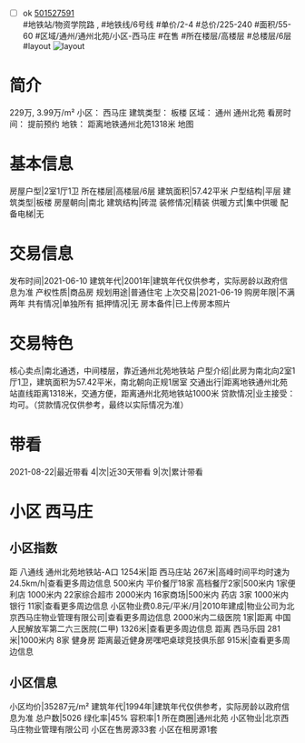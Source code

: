 - [ ] ok [501527591](https://bj.5i5j.com/ershoufang/501527591.html)  
 #地铁站/物资学院路 ,  #地铁线/6号线
#单价/2-4 #总价/225-240 #面积/55-60   #区域/通州/通州北苑/小区-西马庄 #在售 #所在楼层/高楼层 #总楼层/6层 #layout 
![layout](http://image2a.5i5j.com/bdir/layout/f1362558df114ab7abd248c3ec87d2d5.jpg_P5.jpg) 
# 简介 
 229万,  3.99万/m² 
小区： 西马庄
建筑类型： 板楼
区域： 通州 通州北苑
看房时间： 提前预约
地铁： 距离地铁通州北苑1318米 地图
# 基本信息 
 房屋户型|2室1厅1卫
所在楼层|高楼层/6层
建筑面积|57.42平米
户型结构|平层
建筑类型|板楼
房屋朝向|南北
建筑结构|砖混
装修情况|精装
供暖方式|集中供暖
配备电梯|无
# 交易信息 
 发布时间|2021-06-10
建筑年代|2001年|建筑年代仅供参考，实际房龄以政府信息为准
产权性质|商品房
规划用途|普通住宅
上次交易|2021-06-19
购房年限|不满两年
共有情况|单独所有
抵押情况|无
房本备件|已上传房本照片
# 交易特色 
 核心卖点|南北通透，中间楼层，靠近通州北苑地铁站
户型介绍|此房为南北向2室1厅1卫，建筑面积为57.42平米，南北朝向正规1居室
交通出行|距离地铁通州北苑站直线距离1318米，交通方便，距离通州北苑地铁站1000米
贷款情况|业主接受：均可。（贷款情况仅供参考，最终以实际情况为准）
# 带看 
 2021-08-22|最近带看	 4|次|近30天带看	 9|次|累计带看
# 小区 西马庄
## 小区指数 
 距 八通线 通州北苑地铁站-A口 1254米|距 西马庄站 267米|高峰时间平均时速为24.5km/h|查看更多周边信息
500米内 平价餐厅18家
高档餐厅2家|500米内 1家便利店
1000米内 22家综合超市
2000米内 16家商场|500米内 药店 3家
1000米内 银行 11家|查看更多周边信息
小区物业费0.8元/平米/月|2010年建成|物业公司为北京西马庄物业管理有限公司|查看更多周边信息
2000米内二级医院 1家|距离 中国人民解放军第二六三医院(二甲)  1326米|查看更多周边信息
距离 西马乐园 281米|1000米内 8家 健身房
距离最近健身房嘿吧桌球竞技俱乐部 915米|查看更多周边信息
## 小区信息 
 小区均价|35287元/m²
建筑年代|1994年|建筑年代仅供参考，实际房龄以政府信息为准
总户数|5026
绿化率|45%
容积率|1
所在商圈|通州北苑
小区物业|北京西马庄物业管理有限公司
小区在售房源33套
小区在租房源1套
